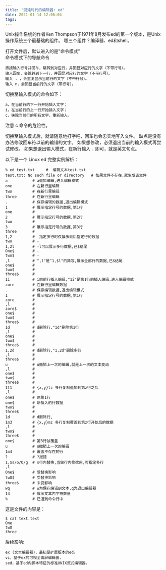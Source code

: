 ```yaml
---
title: '混沌时代的编辑器: ed'
date: 2021-01-14 12:06:04
tags:
---
```

Unix操作系统的作者Ken Thompson于1971年8月发布ed的第一个版本，是Unix操作系统三个最基础的组件。
哪三个组件？编译器、ed和shell。

打开文件后，默认进入的是"命令模式"   
命令模式下的导航命令
```
直接输入行号并回车，跳转到对应行，并回显对应行的文字（不带行号）。
输入回车，会跳转到下一行，并回显对应行的文字（不带行号）。
输入 . ，会重复显示当前行的文字（不带行号）。
输入 n，会回显当前行的文字（带行号）。
```
切换至输入模式的命令如下：
```
a，在当前行的下一行开始插入文字；
i，在当前行的上一行开始插入文字；
c，抹除当前行的所有文字，重新输入。
```
注意 c 命令的危险性。

切换至输入模式后，就请随意地打字吧，回车也会忠实地写入文件。
缺点是没有办法修改回车符以前的输错的文字。
如果想修改，必须退出当前的输入模式再尝试修改。
如果想退出输入模式，在新行输入 `.` 即可，就是英文句点。

以下是一个 Linux ed 完整实例解析：
```shell
% ed test.txt     #  编辑文本test.txt
test.txt: No such file or directory   # 如果文件不存在,就生成该文件
a           # a追加编辑,进入编辑模式
one         # 在新行里编辑
two         # 在新行里编辑
three       # 在新行里编辑
.           # 保存编辑的数据,退出编辑模式
1           # 展示指定行号的数据,第1行
one         # 
2           # 展示指定行号的数据,第2行
two         # 
3           # 展示指定行号的数据,第3行
three       # 
1,2         # -指定多行时仅展示最后指定行的数据
two         # -
1,2l        # -l可以展示多行数据,已$结尾
One$        # -
two$        # -
,l          # ",l"是"1,$l"的简写,展示全部行的数据,已$结尾
one$        # 
two$        # 
three$      # 
1i          # i向前行插入编辑,"1i"是第1行前插入编辑,进入编辑模式
zore        # 在新行里编辑数据
.           # 保存编辑数据,退出编辑模式
1           # 展示指定行号的数据,第1行
zore        # 
,l          # 
zore$       # 
one$        # 
two$        # 
three$      # 
1d          # d删除行,"1d"删除第1行
,l          # 
one$        # 
two$        # 
three$      # 
1,2d        # d删除行,"1,2d"删除多行
,l          # 
three$      # 
u           # u撤销上一次的编辑,就是上一次的文本变动
,l          # 
one$        # 
two$        # 
three$      # 
1t1         # {x,y}tz 多行复制追加到第z行之后
,l          # 
one$        # 原第1行
one$        # 新插入的行数据
two$        # 
three$      # 
1d          # d删除行,
1m3         # {x,y}mz 多行复制覆盖到第z行开始后的数据
,l          # 
two$        # 
three$      # 
one$        # 第3行被覆盖
u           # u撤销上一次的编辑
1m4         # 覆盖不存在的行
?           # ?报错
1,$s/o/O/g  # s行内替换,当做行内修改用,可指定多行
,l
One$        # 受替换影响
twO$        # 受替换影响
three$      # 未受影响
wq          # w为保存编辑到文本,q为退出编辑器
14          # 展示文本内字符数量
%           # 已退到命令行中
```

这是文件的内容是：
```shell
$ cat text.text
One
twO
three
```

后续影响:
```
ex (文本编辑器)，最初是扩展版本的ed。
vi，基于ex的可视全面屏编辑器.
sed，基于ed内脚本特征的标准UNIX流式编辑器。
```
